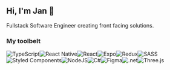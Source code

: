 ## Hi, I'm Jan 🐲

<!--![header](https://capsule-render.vercel.app/api?type=waving&height=200&&fontAlign=30&fontAlignY=40&text=Hi%2C%20I%27m%20Jan%20%F0%9F%90%B2%&animation=fadeIn)--->

Fullstack Software Engineer creating front facing solutions.

<!-- <img align="right" width="50%" src="https://github-readme-stats.vercel.app/api?username=net-runner&show_icons=true&theme=dark"/> -->

### My toolbelt
![TypeScript](https://img.shields.io/badge/typescript-%23007ACC.svg?style=for-the-badge&logo=typescript&logoColor=white)![React Native](https://img.shields.io/badge/react_native-%2320232a.svg?style=for-the-badge&logo=react&logoColor=%2361DAFB)![React](https://img.shields.io/badge/react-%2320232a.svg?style=for-the-badge&logo=react&logoColor=%2361DAFB)![Expo](https://img.shields.io/badge/expo-1C1E24?style=for-the-badge&logo=expo&logoColor=#D04A37)![Redux](https://img.shields.io/badge/redux-%23593d88.svg?style=for-the-badge&logo=redux&logoColor=white)![SASS](https://img.shields.io/badge/SASS-hotpink.svg?style=for-the-badge&logo=SASS&logoColor=white)![Styled Components](https://img.shields.io/badge/styled--components-DB7093?style=for-the-badge&logo=styled-components&logoColor=white)![NodeJS](https://img.shields.io/badge/node.js-6DA55F?style=for-the-badge&logo=node.js&logoColor=white)![C#](https://img.shields.io/badge/c%23-%23239120.svg?style=for-the-badge&logo=c-sharp&logoColor=white)![Figma](https://img.shields.io/badge/Figma-F24E1E?style=for-the-badge&logo=figma&logoColor=white)![.net](https://img.shields.io/badge/.NET-512BD4?style=for-the-badge&logo=dotnet&logoColor=white)![Three.js](https://img.shields.io/badge/ThreeJs-black?style=for-the-badge&logo=three.js&logoColor=white)

